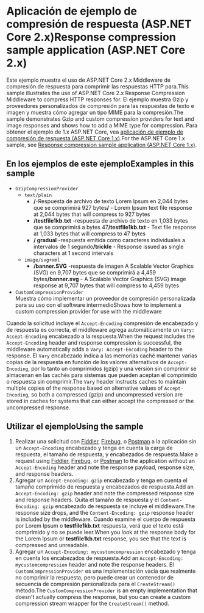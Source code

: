 # <a name="response-compression-sample-application-aspnet-core-2x"></a><span data-ttu-id="b387f-101">Aplicación de ejemplo de compresión de respuesta (ASP.NET Core 2.x)</span><span class="sxs-lookup"><span data-stu-id="b387f-101">Response compression sample application (ASP.NET Core 2.x)</span></span>

<span data-ttu-id="b387f-102">Este ejemplo muestra el uso de ASP.NET Core 2.x Middleware de compresión de respuesta para comprimir las respuestas HTTP para.</span><span class="sxs-lookup"><span data-stu-id="b387f-102">This sample illustrates the use of ASP.NET Core 2.x Response Compression Middleware to compress HTTP responses for.</span></span> <span data-ttu-id="b387f-103">El ejemplo muestra Gzip y proveedores personalizados de compresión para las respuestas de texto e imagen y muestra cómo agregar un tipo MIME para la compresión.</span><span class="sxs-lookup"><span data-stu-id="b387f-103">The sample demonstrates Gzip and custom compression providers for text and image responses and shows how to add a MIME type for compression.</span></span> <span data-ttu-id="b387f-104">Para obtener el ejemplo de 1.x ASP.NET Core, vea [aplicación de ejemplo de compresión de respuesta (ASP.NET Core 1.x)](https://github.com/aspnet/Docs/tree/master/aspnetcore/performance/response-compression/samples/1.x).</span><span class="sxs-lookup"><span data-stu-id="b387f-104">For the ASP.NET Core 1.x sample, see [Response compression sample application (ASP.NET Core 1.x)](https://github.com/aspnet/Docs/tree/master/aspnetcore/performance/response-compression/samples/1.x).</span></span>

## <a name="examples-in-this-sample"></a><span data-ttu-id="b387f-105">En los ejemplos de este ejemplo</span><span class="sxs-lookup"><span data-stu-id="b387f-105">Examples in this sample</span></span>
* `GzipCompressionProvider`
  * `text/plain`
    * <span data-ttu-id="b387f-106">**/**-Respuesta de archivo de texto Lorem Ipsum en 2,044 bytes que se comprimirá 927 bytes</span><span class="sxs-lookup"><span data-stu-id="b387f-106">**/** - Lorem Ipsum text file response at 2,044 bytes that will compress to 927 bytes</span></span>
    * <span data-ttu-id="b387f-107">**/testfile1kb.txt** -respuesta de archivo de texto en 1,033 bytes que se comprimirá a bytes 47</span><span class="sxs-lookup"><span data-stu-id="b387f-107">**/testfile1kb.txt** - Text file response at 1,033 bytes that will compress to 47 bytes</span></span>
    * <span data-ttu-id="b387f-108">**/ gradual** -respuesta emitida como caracteres individuales a intervalos de 1 segundo</span><span class="sxs-lookup"><span data-stu-id="b387f-108">**/trickle** - Response issued as single characters at 1 second intervals</span></span> 
  * `image/svg+xml`
    * <span data-ttu-id="b387f-109">**/banner.SVG** -respuesta de imagen A Scalable Vector Graphics (SVG) en 9,707 bytes que se comprimirá a 4,459 bytes</span><span class="sxs-lookup"><span data-stu-id="b387f-109">**/banner.svg** - A Scalable Vector Graphics (SVG) image response at 9,707 bytes that will compress to 4,459 bytes</span></span>
* `CustomCompressionProvider`<br><span data-ttu-id="b387f-110">Muestra cómo implementar un proveedor de compresión personalizada para su uso con el software intermedio</span><span class="sxs-lookup"><span data-stu-id="b387f-110">Shows how to implement a custom compression provider for use with the middleware</span></span>

<span data-ttu-id="b387f-111">Cuando la solicitud incluye el `Accept-Encoding` compresión de encabezado y de respuesta es correcta, el middleware agrega automáticamente un `Vary: Accept-Encoding` encabezado a la respuesta.</span><span class="sxs-lookup"><span data-stu-id="b387f-111">When the request includes the `Accept-Encoding` header and response compression is successful, the middleware automatically adds a `Vary: Accept-Encoding` header to the response.</span></span> <span data-ttu-id="b387f-112">El `Vary` encabezado indica a las memorias caché mantener varias copias de la respuesta en función de los valores alternativos de `Accept-Encoding`, por lo tanto un comprimidos (gzip) y una versión sin comprimir se almacenan en las cachés para sistemas que pueden aceptan el comprimido o respuesta sin comprimir.</span><span class="sxs-lookup"><span data-stu-id="b387f-112">The `Vary` header instructs caches to maintain multiple copies of the response based on alternative values of `Accept-Encoding`, so both a compressed (gzip) and uncompressed version are stored in caches for systems that can either accept the compressed or the uncompressed response.</span></span>

## <a name="using-the-sample"></a><span data-ttu-id="b387f-113">Utilizar el ejemplo</span><span class="sxs-lookup"><span data-stu-id="b387f-113">Using the sample</span></span>
1. <span data-ttu-id="b387f-114">Realizar una solicitud con [Fiddler](http://www.telerik.com/fiddler), [Firebug](http://getfirebug.com/), o [Postman](https://www.getpostman.com/) a la aplicación sin un `Accept-Encoding` encabezado y tenga en cuenta la carga de respuesta, el tamaño de respuesta, y encabezados de respuesta.</span><span class="sxs-lookup"><span data-stu-id="b387f-114">Make a request using [Fiddler](http://www.telerik.com/fiddler), [Firebug](http://getfirebug.com/), or [Postman](https://www.getpostman.com/) to the application without an `Accept-Encoding` header and note the response payload, response size, and response headers.</span></span>
2. <span data-ttu-id="b387f-115">Agregar un `Accept-Encoding: gzip` encabezado y tenga en cuenta el tamaño comprimido de respuesta y encabezados de respuesta.</span><span class="sxs-lookup"><span data-stu-id="b387f-115">Add an `Accept-Encoding: gzip` header and note the compressed response size and response headers.</span></span> <span data-ttu-id="b387f-116">Quita el tamaño de respuesta y el `Content-Encoding: gzip` encabezado de respuesta se incluye el middleware.</span><span class="sxs-lookup"><span data-stu-id="b387f-116">The response size drops, and the `Content-Encoding: gzip` response header is included by the middleware.</span></span> <span data-ttu-id="b387f-117">Cuando examine el cuerpo de respuesta por Lorem Ipsum o **testfile1kb.txt** respuesta, verá que el texto está comprimido y no se puede leer.</span><span class="sxs-lookup"><span data-stu-id="b387f-117">When you look at the response body for the Lorem Ipsum or **testfile1kb.txt** response, you see that the text is compressed and unreadable.</span></span>
3. <span data-ttu-id="b387f-118">Agregar un `Accept-Encoding: mycustomcompression` encabezado y tenga en cuenta los encabezados de respuesta.</span><span class="sxs-lookup"><span data-stu-id="b387f-118">Add an `Accept-Encoding: mycustomcompression` header and note the response headers.</span></span> <span data-ttu-id="b387f-119">El `CustomCompressionProvider` es una implementación vacía que realmente no comprimir la respuesta, pero puede crear un contenedor de secuencia de compresión personalizada para el `CreateStream()` método.</span><span class="sxs-lookup"><span data-stu-id="b387f-119">The `CustomCompressionProvider` is an empty implementation that doesn't actually compress the response, but you can create a custom compression stream wrapper for the `CreateStream()` method.</span></span>
